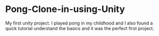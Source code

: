 # Pong-Clone-in-using-Unity
My first unity project. I played pong in my childhood and I also found a quick tutorial understand the basics and it was the perfect first project.
